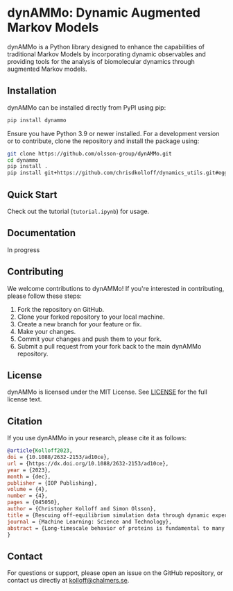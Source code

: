 # dynAMMo: Dynamic Augmented Markov Models

dynAMMo is a Python library designed to enhance the capabilities of traditional Markov Models by incorporating dynamic observables and providing tools for the analysis of biomolecular dynamics through augmented Markov models.

## Installation

dynAMMo can be installed directly from PyPI using pip:

```bash
pip install dynammo
```

Ensure you have Python 3.9 or newer installed. For a development version or to contribute, clone the repository and install the package using:

```bash
git clone https://github.com/olsson-group/dynAMMo.git
cd dynammo
pip install .
pip install git+https://github.com/chrisdkolloff/dynamics_utils.git#egg=dynamics_utils
```

## Quick Start

Check out the tutorial (`tutorial.ipynb`) for usage.

## Documentation

In progress

## Contributing

We welcome contributions to dynAMMo! If you're interested in contributing, please follow these steps:

1. Fork the repository on GitHub.
2. Clone your forked repository to your local machine.
3. Create a new branch for your feature or fix.
4. Make your changes.
5. Commit your changes and push them to your fork.
6. Submit a pull request from your fork back to the main dynAMMo repository.

## License

dynAMMo is licensed under the MIT License. See [LICENSE](LICENSE) for the full license text.

## Citation

If you use dynAMMo in your research, please cite it as follows:

```bibtex
@article{Kolloff2023,
doi = {10.1088/2632-2153/ad10ce},
url = {https://dx.doi.org/10.1088/2632-2153/ad10ce},
year = {2023},
month = {dec},
publisher = {IOP Publishing},
volume = {4},
number = {4},
pages = {045050},
author = {Christopher Kolloff and Simon Olsson},
title = {Rescuing off-equilibrium simulation data through dynamic experimental data with dynAMMo},
journal = {Machine Learning: Science and Technology},
abstract = {Long-timescale behavior of proteins is fundamental to many biological processes. Molecular dynamics (MD) simulations and biophysical experiments are often used to study protein dynamics. However, high computational demands of MD limit what timescales are feasible to study, often missing rare events, which are critical to explain experiments. On the other hand, experiments are limited by low resolution. We present dynamic augmented Markov models (dynAMMo) to bridge the gap between these data and overcome their respective limitations. For the first time, dynAMMo enables the construction of mechanistic models of slow exchange processes that have been not observed in MD data by integrating dynamic experimental observables. As a consequence, dynAMMo allows us to bypass costly and extensive simulations, yet providing mechanistic insights of the system. Validated with controlled model systems and a well-studied protein, dynAMMo offers a new approach to quantitatively model protein dynamics on long timescales in an unprecedented manner.}
}

```

## Contact

For questions or support, please open an issue on the GitHub repository, or contact us directly at kolloff@chalmers.se.
```